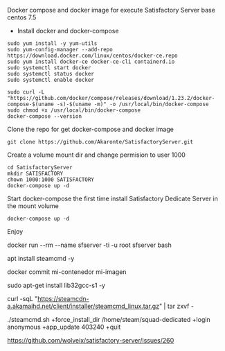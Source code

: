 Docker compose and docker image for execute Satisfactory Server base centos 7.5
- Install docker and docker-compose

```
sudo yum install -y yum-utils
sudo yum-config-manager --add-repo https://download.docker.com/linux/centos/docker-ce.repo
sudo yum install docker-ce docker-ce-cli containerd.io
sudo systemctl start docker
sudo systemctl status docker
sudo systemctl enable docker
```
```
sudo curl -L "https://github.com/docker/compose/releases/download/1.23.2/docker-compose-$(uname -s)-$(uname -m)" -o /usr/local/bin/docker-compose
sudo chmod +x /usr/local/bin/docker-compose
docker-compose --version
```
Clone the repo for get docker-compose and docker image
```
git clone https://github.com/Akaronte/SatisfactoryServer.git
```

Create a volume mount dir and change permision to user 1000
```
cd SatisfactoryServer
mkdir SATISFACTORY
chown 1000:1000 SATISFACTORY
docker-compose up -d
```
Start docker-compose the first time install Satisfactory Dedicate Server in the mount volume
```
docker-compose up -d
```

Enjoy

docker run --rm --name sfserver -ti -u root sfserver bash

apt install steamcmd -y

docker commit mi-contenedor mi-imagen

sudo apt-get install lib32gcc-s1 -y

curl -sqL "https://steamcdn-a.akamaihd.net/client/installer/steamcmd_linux.tar.gz" | tar zxvf -

./steamcmd.sh +force_install_dir /home/steam/squad-dedicated +login anonymous +app_update 403240 +quit

https://github.com/wolveix/satisfactory-server/issues/260